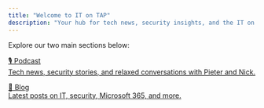```yaml
---
title: "Welcome to IT on TAP"
description: "Your hub for tech news, security insights, and the IT on TAP podcast. Choose a section below to get started."
---
```


Explore our two main sections below:
<div class="flex flex-wrap justify-center items-stretch mv4">

[🎙️ Podcast  
<span class="db f6 fw4 mt2">Tech news, security stories, and relaxed conversations with Pieter and Nick.</span>]( /podcast/ )

[📝 Blog  
<span class="db f6 fw4 mt2">Latest posts on IT, security, Microsoft 365, and more.</span>]( /posts/ )

</div>

<style>
.bg-gradient-blue {
  background: linear-gradient(90deg, #007cf0 0%, #00dfd8 100%) !important;
}
.bg-gradient-pink {
  background: linear-gradient(90deg, #ff512f 0%, #dd2476 100%) !important;
}
.shadow-5 {
  box-shadow: 0 8px 32px rgba(0,0,0,0.12), 0 1.5px 4px rgba(0,0,0,0.08);
}
</style>

